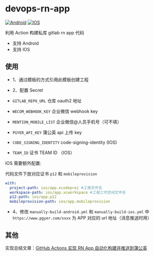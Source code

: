 # devops-rn-app

[![Android](https://github.com/RootLinkFE/devops-rn-app/actions/workflows/manually-build-android.yml/badge.svg)](https://github.com/RootLinkFE/devops-rn-app/actions/workflows/manually-build-android.yml)
[![IOS](https://github.com/RootLinkFE/devops-rn-app/actions/workflows/manually-build-ios.yml/badge.svg)](https://github.com/RootLinkFE/devops-rn-app/actions/workflows/manually-build-ios.yml)

利用 Action 构建私库 gitlab rn app 代码

- 支持 Android
- 支持 IOS

## 使用

- 1、通过模板的方式引用此模板创建工程
- 2、配置 Secret

- `GITLAB_REPO_URL` 仓库 oauth2 地址
- `WECOM_WEBHOOK_KEY` 企业微信 webhook key
- `MENTION_MOBILE_LIST` 企业微信@人员手机号（可不填）
- `PGYER_API_KEY` 蒲公英 api 上传 key
- `CODE_SIGNING_IDENTITY` code-signing-identity (IOS)
- `TEAM_ID` 证书 TEAM ID （IOS）

IOS 需要额外配置:

代码文件下放对应证书 `p12` 和 `mobileprovision`

```yaml
with:
  project-path: ios/app.xcodeproj #工程文件名
  workspace-path: ios/app.xcworkspace #工程工作空间文件名
  p12-path: ios/app.p12
  mobileprovision-path: ios/app.mobileprovision
```

- 4、修改 `manually-build-android.yml` 和 `manually-build-ios.yml` 中 `https://www.pgyer.com/xxxx` 为 APP 对应的 url 地址（消息推送时用）

## 其他

实现总结文章：[GitHub Actions 实现 RN App 自动化构建并推送到蒲公英](https://github.com/giscafer/blog/issues/53)
